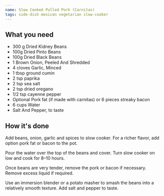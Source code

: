 ```yaml
---
name: Slow Cooked Pulled Pork (Carnitas)
tags: side-dish mexican vegetarian slow-cooker
---
```


## What you need

* 300 g Dried Kidney Beans
* 100g Dried Pinto Beans
* 100g Dried Black Beans
* 1 Brown Onion, Peeled And Shredded
* 4 cloves Garlic, Minced
* 1 tbsp ground cumin
* 2 tsp paprika
* 2 tsp sea salt
* 2 tsp dried oregano
* 1/2 tsp cayenne pepper
* Optional Pork fat (if made with carnitas) or 6 pieces streaky bacon
* 6 cups Water
* Salt And Pepper, to taste

<!-- break -->

## How it's done

Add beans, onion, garlic and spices to slow cooker. For a richer flavor, add option pork fat or bacon to the pot.

Pour the water over the top of the beans and cover. Turn slow cooker on low and cook for 8–10 hours.

Once beans are very tender, remove the pork or bacon if necessary. Remove excess liquid if required.

Use an immersion blender or a potato masher to smash the beans into a relatively smooth texture. Add salt and pepper to taste.
